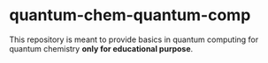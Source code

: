 # quantum-chem-quantum-comp

This repository is meant to provide basics in quantum computing for quantum chemistry **only for educational purpose**.

